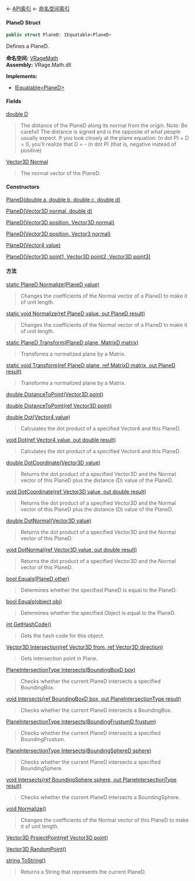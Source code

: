 ← [API索引](Api-Index) ← [命名空间索引](Namespace-Index)

#### PlaneD Struct

```csharp
public struct PlaneD: IEquatable<PlaneD>
```

Defines a PlaneD.

**命名空间:** [VRageMath](VRageMath)  
**Assembly:** VRage.Math.dll

**Implements:**  
* [IEquatable&lt;PlaneD&gt;](https://docs.microsoft.com/en-us/dotnet/api/System.IEquatable-1?view=netframework-4.6)

#### Fields

[double D](VRageMath.PlaneD.D)

> The distance of the PlaneD along its normal from the origin. Note: Be careful! The distance is signed and is the opposite of what people usually expect. If you look closely at the plane equation: (n dot P) + D = 0, you'll realize that D = - (n dot P) (that is, negative instead of positive)

[Vector3D Normal](VRageMath.PlaneD.Normal)

> The normal vector of the PlaneD.

#### Constructors

[PlaneD(double a, double b, double c, double d)](VRageMath.PlaneD..ctor)

> 

[PlaneD(Vector3D normal, double d)](VRageMath.PlaneD..ctor)

> 

[PlaneD(Vector3D position, Vector3D normal)](VRageMath.PlaneD..ctor)

> 

[PlaneD(Vector3D position, Vector3 normal)](VRageMath.PlaneD..ctor)

> 

[PlaneD(Vector4 value)](VRageMath.PlaneD..ctor)

> 

[PlaneD(Vector3D point1, Vector3D point2, Vector3D point3)](VRageMath.PlaneD..ctor)

> 

#### 方法

[static PlaneD Normalize(PlaneD value)](VRageMath.PlaneD.Normalize)

> Changes the coefficients of the Normal vector of a PlaneD to make it of unit length.

[static void Normalize(ref PlaneD value, out PlaneD result)](VRageMath.PlaneD.Normalize)

> Changes the coefficients of the Normal vector of a PlaneD to make it of unit length.

[static PlaneD Transform(PlaneD plane, MatrixD matrix)](VRageMath.PlaneD.Transform)

> Transforms a normalized plane by a Matrix.

[static void Transform(ref PlaneD plane, ref MatrixD matrix, out PlaneD result)](VRageMath.PlaneD.Transform)

> Transforms a normalized plane by a Matrix.

[double DistanceToPoint(Vector3D point)](VRageMath.PlaneD.DistanceToPoint)

> 

[double DistanceToPoint(ref Vector3D point)](VRageMath.PlaneD.DistanceToPoint)

> 

[double Dot(Vector4 value)](VRageMath.PlaneD.Dot)

> Calculates the dot product of a specified Vector4 and this PlaneD.

[void Dot(ref Vector4 value, out double result)](VRageMath.PlaneD.Dot)

> Calculates the dot product of a specified Vector4 and this PlaneD.

[double DotCoordinate(Vector3D value)](VRageMath.PlaneD.DotCoordinate)

> Returns the dot product of a specified Vector3D and the Normal vector of this PlaneD plus the distance (D) value of the PlaneD.

[void DotCoordinate(ref Vector3D value, out double result)](VRageMath.PlaneD.DotCoordinate)

> Returns the dot product of a specified Vector3D and the Normal vector of this PlaneD plus the distance (D) value of the PlaneD.

[double DotNormal(Vector3D value)](VRageMath.PlaneD.DotNormal)

> Returns the dot product of a specified Vector3D and the Normal vector of this PlaneD.

[void DotNormal(ref Vector3D value, out double result)](VRageMath.PlaneD.DotNormal)

> Returns the dot product of a specified Vector3D and the Normal vector of this PlaneD.

[bool Equals(PlaneD other)](VRageMath.PlaneD.Equals)

> Determines whether the specified PlaneD is equal to the PlaneD.

[bool Equals(object obj)](VRageMath.PlaneD.Equals)

> Determines whether the specified Object is equal to the PlaneD.

[int GetHashCode()](VRageMath.PlaneD.GetHashCode)

> Gets the hash code for this object.

[Vector3D Intersection(ref Vector3D from, ref Vector3D direction)](VRageMath.PlaneD.Intersection)

> Gets intersection point in Plane.

[PlaneIntersectionType Intersects(BoundingBoxD box)](VRageMath.PlaneD.Intersects)

> Checks whether the current PlaneD intersects a specified BoundingBox.

[void Intersects(ref BoundingBoxD box, out PlaneIntersectionType result)](VRageMath.PlaneD.Intersects)

> Checks whether the current PlaneD intersects a BoundingBox.

[PlaneIntersectionType Intersects(BoundingFrustumD frustum)](VRageMath.PlaneD.Intersects)

> Checks whether the current PlaneD intersects a specified BoundingFrustum.

[PlaneIntersectionType Intersects(BoundingSphereD sphere)](VRageMath.PlaneD.Intersects)

> Checks whether the current PlaneD intersects a specified BoundingSphere.

[void Intersects(ref BoundingSphere sphere, out PlaneIntersectionType result)](VRageMath.PlaneD.Intersects)

> Checks whether the current PlaneD intersects a BoundingSphere.

[void Normalize()](VRageMath.PlaneD.Normalize)

> Changes the coefficients of the Normal vector of this PlaneD to make it of unit length.

[Vector3D ProjectPoint(ref Vector3D point)](VRageMath.PlaneD.ProjectPoint)

> 

[Vector3D RandomPoint()](VRageMath.PlaneD.RandomPoint)

> 

[string ToString()](VRageMath.PlaneD.ToString)

> Returns a String that represents the current PlaneD.

